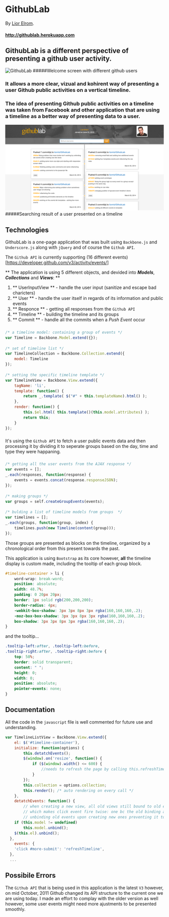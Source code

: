 # GithubLab
By [Lior Elrom](http://liormb.com/).

#### <http://githublab.herokuapp.com>

## GithubLab is a different perspective of presenting a github user activity.

![GithubLab](images/githublab-image1.png)
#####Welcome screen with different github users

### It allows a more clear, vizual and kohirent way of presenting a user Github public activities on a vertical timeline.

### The idea of presenting Github public activities on a timeline was taken from Facebook and other application that are using a timeline as a better way of presenting data to a user.

![Example2](images/githublab-image2.png)
#####Searching result of a user presented on a timeline

## Technologies

GithubLab is a one-page application that was built using ```Backbone.js``` and ```Underscore.js``` along with ```jQuery``` and of course the ```Github API```.

The ```Github API``` is currently supporting (16 different events)[https://developer.github.com/v3/activity/events/] 

** The application is using 5 different objects, and devided into **_Models_**, **_Collections_** and **_Views_**: **

1. ** UserInputView ** - handle the user input (sanitize and escape bad charicters)
2. ** User ** - handle the user itself in regards of its information and public events
3. ** Responce ** - getting all responses from the ```Github API```
4. ** Timeline ** - building the timeline and its groups
5. ** Commit ** - handle all the commits when a _Push Event_ occur

###

```javascript
/* a timeline model: containing a group of events */
var Timeline = Backbone.Model.extend({});

/* set of timeline list */
var TimelineCollection = Backbone.Collection.extend({
    model: Timeline
});

/* setting the specific timeline template */
var TimelineView = Backbone.View.extend({
	tagName: 'li',
	template: function() {
		return _.template( $("#" + this.templateName).html() );
	},
	render: function() {
		this.$el.html( this.template()(this.model.attributes) );
		return this;
	}
});
```
###

It's using the ```Github API``` to fetch a user public events data and then processing it by dividing it to seperate groups based on the day, time and type they were happaning.

###

```javascript
/* getting all the user events from the AJAX response */
var events = [];
_.each(responses, function(response) {
	events = events.concat(response.responseJSON);
});

/* making groups */
var groups = self.createGroupEvents(events);

/* bulding a list of timeline models from groups  */
var timelines = [];
_.each(groups, function(group, index) {
	timelines.push(new Timeline(content(group)));
});
```

Those groups are presented as blocks on the timeline, organized by a chronological order from this present towards the past.

This application is using ```Bootstrap``` as its core however, **all** the timeline display is custom made, including the tooltip of each group block.

```css
#timeline-container > li {
    word-wrap: break-word;
	position: absolute;
	width: 48.7%;
	padding: 0 20px 20px;
	border: 1px solid rgb(200,200,200);
	border-radius: 4px;
	-webkit-box-shadow: 3px 3px 8px 3px rgba(160,160,160,.2);
	-moz-box-box-shadow: 3px 3px 8px 3px rgba(160,160,160,.2);
	box-shadow: 3px 3px 8px 3px rgba(160,160,160,.2);
}
```
and the tooltip...
```css
.tooltip-left:after, .tooltip-left:before,
.tooltip-right:after, .tooltip-right:before {
    top: 50%;
	border: solid transparent;
	content: " ";
	height: 0;
	width: 0;
	position: absolute;
	pointer-events: none;
}
```

## Documentation

All the code in the ```javascript``` file is well commented for future use and understanding.
```javascript
var TimelineListView = Backbone.View.extend({
    el: $('#timeline-container'),
	initialize: function(options) {
		this.detatchEvents();
		$(window).on('resize', function() {
			if ($(window).width() <= 600) {
				//needs to refresh the page by calling this.refreshTimeline
			}	
		});
		this.collection = options.collection;
		this.render(); /* auto rendering on every call */
	},
	detatchEvents: function() {
		// when creating a new view, all old views still bound to old events
		// which makes click event fire twise: one bc the old binding and another for the new binding
		// unbinding old events upon creating new ones preventing it to happen 
   	if (this.model != undefined) 
   		this.model.unbind();
   	$(this.el).unbind();
  },
	events: {
    'click #more-submit': 'refreshTimeline',
  },
  ...
```

## Possibile Errors 
The ```Github API``` that is being used in this application is the latest ```V3``` however, on mid October, 2011 Github changed its API structure to the current one we are using today.
I made an effort to complay with the older version as well however, some user events might need more ajustments to be presented smoothly.

